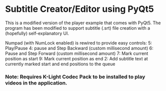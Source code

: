 # Subtitle Creator/Editor using PyQt5
This is a modified version of the player example that comes with PyQt5. The program has been modified to support
subtitle (.srt) file creation with a (hopefully) self-explanatory UI.

Numpad (with NumLock enabled) is rewired to provide easy controls:
5: Play/Pause
4: pause and Step Backward (custom millisecond amount)
6: Pause and Step Forward (custom millisecond amount)
7: Mark current position as start
9: Mark current position as end
2: Add subtitle text at currently marked start and end positions to the queue

### Note: Requires K-Light Codec Pack to be installed to play videos in the application.